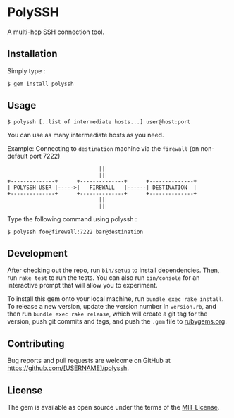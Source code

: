 PolySSH
=======

A multi-hop SSH connection tool.

## Installation

Simply type :

    $ gem install polyssh

## Usage

    $ polyssh [..list of intermediate hosts...] user@host:port

You can use as many intermediate hosts as you need.

Example: Connecting to ``destination`` machine via the ``firewall`` (on non-default port 7222)

                                 ||
                                 ||
    +--------------+      +--------------+      +--------------+
    | POLYSSH USER |----->|   FIREWALL   |------| DESTINATION  |
    +--------------+      +--------------+      +--------------+
                                 ||
                                 ||

Type the following command using polyssh :

    $ polyssh foo@firewall:7222 bar@destination


## Development

After checking out the repo, run `bin/setup` to install dependencies. Then, run `rake test` to run the tests. You can also run `bin/console` for an interactive prompt that will allow you to experiment.

To install this gem onto your local machine, run `bundle exec rake install`. To release a new version, update the version number in `version.rb`, and then run `bundle exec rake release`, which will create a git tag for the version, push git commits and tags, and push the `.gem` file to [rubygems.org](https://rubygems.org).

## Contributing

Bug reports and pull requests are welcome on GitHub at https://github.com/[USERNAME]/polyssh.


## License

The gem is available as open source under the terms of the [MIT License](http://opensource.org/licenses/MIT).

